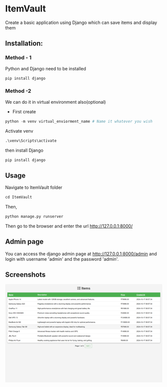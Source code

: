 # ItemVault
Create a basic application using Django which can save items and display them
## Installation:
### Method - 1
Python and Django need to be installed
```Python
pip install django
```
### Method -2
We can do it in virtual environment also(optional)
- First create
```Python
python -m venv virtual_enviorment_name # Name it whatever you wish
```
Activate venv
```Python
.\venv\Scripts\activate
```
then install Django
```Python
pip install django
```

## Usage
Navigate to ItemVault folder
```Python
cd ItemVault
```
Then,
```Python
python manage.py runserver
```
Then go to the browser and enter the url http://127.0.0.1:8000/
## Admin page
You can access the django admin page at http://127.0.0.1:8000/admin and login with username 'admin' and the password 'admin'.

## Screenshots
![Alt text](images/1.png)

